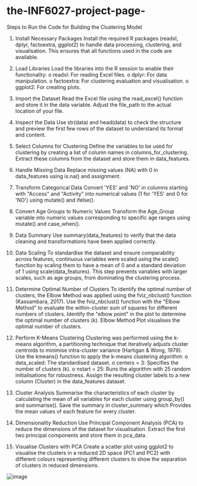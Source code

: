 # the-INF6027-project-page-

Steps to Run the Code for Building the Clustering Model

1.	Install Necessary Packages
Install the required R packages (readxl, dplyr, factoextra, ggplot2) to handle data processing, clustering, and visualisation. This ensures that all functions used in the code are available.

2.	Load Libraries
Load the libraries into the R session to enable their functionality:
o	readxl: For reading Excel files.
o	dplyr: For data manipulation.
o	factoextra: For clustering evaluation and visualisation.
o	ggplot2: For creating plots.
3.	Import the Dataset
Read the Excel file using the read_excel() function and store it in the data variable. Adjust the file_path to the actual location of your file.

4.	Inspect the Data
Use str(data) and head(data) to check the structure and preview the first few rows of the dataset to understand its format and content.

5.	Select Columns for Clustering
Define the variables to be used for clustering by creating a list of column names in columns_for_clustering. Extract these columns from the dataset and store them in data_features.

6.	Handle Missing Data
Replace missing values (NA) with 0 in data_features using is.na() and assignment.

7.	Transform Categorical Data
Convert 'YES' and 'NO' in columns starting with "Access" and "Activity" into numerical values (1 for 'YES' and 0 for 'NO') using mutate() and ifelse().

8.	Convert Age Groups to Numeric Values
Transform the Age_Group variable into numeric values corresponding to specific age ranges using mutate() and case_when().

9.	Data Summary
Use summary(data_features) to verify that the data cleaning and transformations have been applied correctly.

10.	Data Scaling
To standardise the dataset and ensure comparability across features, continuous variables were scaled using the scale() function by scaling them to have a mean of 0 and a standard deviation of 1 using scale(data_features). This step prevents variables with larger scales, such as age groups, from dominating the clustering process.

11.	Determine Optimal Number of Clusters
To identify the optimal number of clusters, the Elbow Method was applied using the fviz_nbclust() function (Kassambara, 2017). Use the fviz_nbclust() function with the "Elbow Method" to evaluate the within-cluster sum of squares for different numbers of clusters. Identify the "elbow point" in the plot to determine the optimal number of clusters (k). Elbow Method Plot visualises the optimal number of clusters. 

12.	Perform K-Means Clustering
Clustering was performed using the k-means algorithm, a partitioning technique that iteratively adjusts cluster centroids to minimise intra-cluster variance (Hartigan & Wong, 1979). Use the kmeans() function to apply the k-means clustering algorithm:
o	data_scaled: The standardised dataset.
o	centers = 3: Specifies the number of clusters (k).
o	nstart = 25: Runs the algorithm with 25 random initialisations for robustness. Assign the resulting cluster labels to a new column (Cluster) in the data_features dataset.
13.	Cluster Analysis
Summarise the characteristics of each cluster by calculating the mean of all variables for each cluster using group_by() and summarise(). Save the summary in cluster_summary which Provides the mean values of each feature for every cluster.

14.	Dimensionality Reduction
Use Principal Component Analysis (PCA) to reduce the dimensions of the dataset for visualisation. Extract the first two principal components and store them in pca_data.

15.	Visualise Clusters with PCA
Create a scatter plot using ggplot2 to visualise the clusters in a reduced 2D space (PC1 and PC2) with different colours representing different clusters to show the separation of clusters in reduced dimensions.

![image](https://github.com/user-attachments/assets/ebb0f771-0441-48cf-9211-cd999e75022d)
